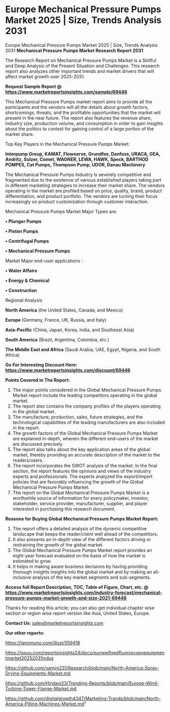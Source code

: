 # Europe Mechanical Pressure Pumps Market 2025 | Size, Trends Analysis 2031
Europe Mechanical Pressure Pumps Market 2025 | Size, Trends Analysis 2031
<strong>Mechanical Pressure Pumps Market Research Report 2031</strong>

The Research Report on Mechanical Pressure Pumps Market is a Skillful and Deep Analysis of the Present Situation and Challenges. This research report also analyzes other important trends and market drivers that will affect market growth over 2025-2031.

<strong>Request Sample Report @ <a href=https://www.marketreportsinsights.com/sample/69446>https://www.marketreportsinsights.com/sample/69446</a></strong>

This Mechanical Pressure Pumps market report aims to provide all the participants and the vendors will all the details about growth factors, shortcomings, threats, and the profitable opportunities that the market will present in the near future. The report also features the revenue share, industry size, production volume, and consumption in order to gain insights about the politics to contest for gaining control of a large portion of the market share.

Top Key Players in the Mechanical Pressure Pumps Market:

<strong>Interpump Group, KAMAT, Flowserve, Grundfos, Danfoss, URACA, GEA, Andritz, Sulzer, Comet, WAGNER, LEWA, HAWK, Speck, BARTHOD POMPES, Cat Pumps, Thompson Pump, UDOR, Danau Machinery</strong>

The Mechanical Pressure Pumps Industry is severely competitive and fragmented due to the existence of various established players taking part in different marketing strategies to increase their market share. The vendors operating in the market are profiled based on price, quality, brand, product differentiation, and product portfolio. The vendors are turning their focus increasingly on product customization through customer interaction.

Mechanical Pressure Pumps Market Major Types are:

<strong>• Plunger Pumps

• Piston Pumps

• Centrifugal Pumps

• Mechanical Pressure Pumps</strong>

Market Major end-user applications :

<strong>• Water Affairs

• Energy & Chemical

• Construction</strong>

Regional Analysis

</u><strong><b>North America</b></strong> (the United States, Canada, and Mexico)

<strong><b>Europe </b></strong>(Germany, France, UK, Russia, and Italy)

<strong><b>Asia-Pacific</b></strong> (China, Japan, Korea, India, and Southeast Asia)

<strong><b>South America</b></strong> (Brazil, Argentina, Colombia, etc.)

<strong><b>The Middle East and Africa</b></strong> (Saudi Arabia, UAE, Egypt, Nigeria, and South Africa)

<strong>Go For Interesting Discount Here: <a href=https://www.marketreportsinsights.com/discount/69446>https://www.marketreportsinsights.com/discount/69446</a></strong>

<strong>Points Covered in The Report:</strong>
<ol>
  <li>The major points considered in the Global Mechanical Pressure Pumps Market report include the leading competitors operating in the global market.</li>
  <li>The report also contains the company profiles of the players operating in the global market.</li>
  <li>The manufacture, production, sales, future strategies, and the technological capabilities of the leading manufacturers are also included in the report.</li>
  <li>The growth factors of the Global Mechanical Pressure Pumps Market are explained in-depth, wherein the different end-users of the market are discussed precisely.</li>
  <li>The report also talks about the key application areas of the global market, thereby providing an accurate description of the market to the readers/users.</li>
  <li>The report incorporates the SWOT analysis of the market. In the final section, the report features the opinions and views of the industry experts and professionals. The experts analyzed the export/import policies that are favorably influencing the growth of the Global Mechanical Pressure Pumps Market.</li>
  <li>The report on the Global Mechanical Pressure Pumps Market is a worthwhile source of information for every policymaker, investor, stakeholder, service provider, manufacturer, supplier, and player interested in purchasing this research document.</li>
</ol>
<strong>Reasons for Buying Global Mechanical Pressure Pumps Market Report:</strong>

<ol>
  <li>The report offers a detailed analysis of the dynamic competitive landscape that keeps the reader/client well ahead of the competitors.</li>
  <li>It also presents an in-depth view of the different factors driving or restraining the growth of the global market.</li>
  <li>The Global Mechanical Pressure Pumps Market report provides an eight-year forecast evaluated on the basis of how the market is estimated to grow.</li>
  <li>It helps in making aware business decisions by having providing thorough insights insights into the global market and by making an all-inclusive analysis of the key market segments and sub-segments.</li>
</ol>
<strong>Access full Report Description, TOC, Table of Figure, Chart, etc. @ <a href=https://www.marketreportsinsights.com/industry-forecast/mechanical-pressure-pumps-market-growth-and-size-2021-69446>https://www.marketreportsinsights.com/industry-forecast/mechanical-pressure-pumps-market-growth-and-size-2021-69446</a></strong>


Thanks for reading this article; you can also get individual chapter wise section or region wise report version like Asia, United States, Europe.

<strong>Contact Us:</strong>
sales@marketreportsinsights.com

<strong>Our other reports:</strong>

<a href=https://tanomuno.com/illust/559418>https://tanomuno.com/illust/559418</a>

<a href=https://issuu.com/reportsinsights24/docs/europefixedfluoroscopyequipmentmarket20252031indus>https://issuu.com/reportsinsights24/docs/europefixedfluoroscopyequipmentmarket20252031indus</a>

<a href=https://github.com/yamini231/Research/blob/main/North-America-Spray-Drying-Equipments-Market.md>https://github.com/yamini231/Research/blob/main/North-America-Spray-Drying-Equipments-Market.md</a>

<a href=https://github.com/Hindavi23/Trending-Reports/blob/main/Europe-Wind-Turbine-Tower-Flange-Market.md>https://github.com/Hindavi23/Trending-Reports/blob/main/Europe-Wind-Turbine-Tower-Flange-Market.md</a>

<a href=https://github.com/digitalgrowth4347/Marketing-Trands/blob/main/North-America-Pilling-Machines-Market.md>https://github.com/digitalgrowth4347/Marketing-Trands/blob/main/North-America-Pilling-Machines-Market.md</a>"
